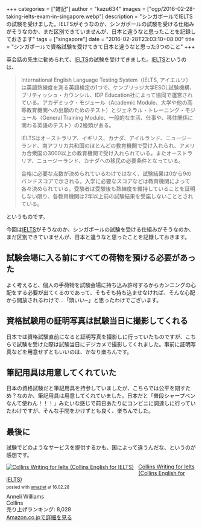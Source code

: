 +++
categories = ["雑記"]
author = "kazu634"
images = ["ogp/2016-02-28-taking-ielts-exam-in-singapore.webp"]
description = "シンガポールでIELTSの試験を受けました。IELTSがそうなのか、シンガポールの試験を受ける仕組みがそうなのか、まだ区別できていませんが、日本と違うなと思ったことを記録しておきます"
tags = ["singapore"]
date = "2016-02-28T23:03:10+08:00"
title = "シンガポールで資格試験を受けてきて日本と違うなと思った3つのこと"
+++

英会話の先生に勧められて、[IELTS](https://ja.wikipedia.org/wiki/IELTS)の試験を受けてきました。[IELTS](https://ja.wikipedia.org/wiki/IELTS)というのは、

> International English Language Testing System（IELTS, アイエルツ）は英語熟練度を測る英語検定の1つで、ケンブリッジ大学ESOL試験機構、ブリティッシュ・カウンシル、IDP Education社によって協同で運営されている。アカデミック・モジュール（Academic Module、大学や他の高等教育機関への出願のためのテスト）とジェネラル・トレーニング・モジュール（General Training Module、一般的な生活、仕事や、移住関係に関わる英語のテスト）の2種類がある。
>
> IELTSはオーストラリア、イギリス、カナダ、アイルランド、ニュージーランド、南アフリカ共和国のほとんどの教育機関で受け入れられ、アメリカ合衆国の3000以上の教育機関で受け入れられている。またオーストラリア、ニュージーランド、カナダへの移民の必要条件となっている。
>
>合格に必要な点数が決められているわけではなく、試験結果は0から9のバンドスコアで示される。入学に必要なスコアなどは教育機関によって各々決められている。受験者は受験後も熟練度を維持していることを証明しない限り、各教育機関は2年以上前の試験結果を受諾しないこととされている。

というものです。

今回は[IELTS](https://ja.wikipedia.org/wiki/IELTS)がそうなのか、シンガポールの試験を受ける仕組みがそうなのか、まだ区別できていませんが、日本と違うなと思ったことを記録しておきます。

## 試験会場に入る前にすべての荷物を預ける必要があった
よく考えると、個人の手荷物を試験会場に持ち込み許可するからカンニングの心配をする必要が出てくるのであって、そもそも持ち込ませなければ、そんな心配から開放されるわけで…「頭いい−」と思ったわけでございます。

## 資格試験用の証明写真は試験当日に撮影してくれる
日本では資格試験直前になると証明写真を撮影しに行っていたものですが、こちらで試験を受けた際は試験当日にデジカメで撮影してくれました。事前に証明写真などを用意せずともいいのは、かなり楽ちんです。

## 筆記用具は用意してくれていた
日本の資格試験だと筆記用具を持参していましたが、こちらでは公平を期すため？なのか、筆記用具は用意してくれていました。日本だと「普段シャープペンなんて使わん！！！」みたいな感じで前日あたりにコンビニに調達しに行っていたわけですが、そんな手間をかけずとも良く、楽ちんでした。

## 最後に
試験でどのようなサービスを提供するかも、国によって違うんだな、というのが感想です。

<div class="amazlet-box" style="margin-bottom:0px;"><div class="amazlet-image" style="float:left;margin:0px 12px 1px 0px;"><a href="https://www.amazon.co.jp/exec/obidos/ASIN/0007423241/simsnes-22/ref=nosim/" name="amazletlink" target="_blank"><img src="https://images-na.ssl-images-amazon.com/images/I/512zTthN-YL._SL160_.jpg" alt="Collins Writing for Ielts (Collins English for IELTS)" style="border: none;" /></a></div><div class="amazlet-info" style="line-height:120%; margin-bottom: 10px"><div class="amazlet-name" style="margin-bottom:10px;line-height:120%"><a href="https://www.amazon.co.jp/exec/obidos/ASIN/0007423241/simsnes-22/ref=nosim/" name="amazletlink" target="_blank">Collins Writing for Ielts (Collins English for IELTS)</a><div class="amazlet-powered-date" style="font-size:80%;margin-top:5px;line-height:120%">posted with <a href="http://www.amazlet.com/" title="amazlet" target="_blank">amazlet</a> at 16.02.28</div></div><div class="amazlet-detail">Anneli Williams <br />Collins <br />売り上げランキング: 8,028<br /></div><div class="amazlet-sub-info" style="float: left;"><div class="amazlet-link" style="margin-top: 5px"><a href="https://www.amazon.co.jp/exec/obidos/ASIN/0007423241/simsnes-22/ref=nosim/" name="amazletlink" target="_blank">Amazon.co.jpで詳細を見る</a></div></div></div><div class="amazlet-footer" style="clear: left"></div></div>

